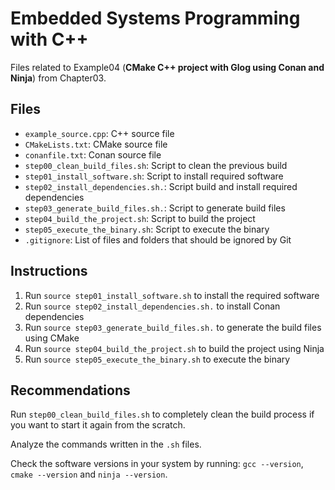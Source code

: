# Embedded Systems Programming with C++

Files related to Example04 (**CMake C++ project with Glog using Conan and Ninja**) from Chapter03.

## Files

* `example_source.cpp`: C++ source file
* `CMakeLists.txt`: CMake source file
* `conanfile.txt`: Conan source file
* `step00_clean_build_files.sh`: Script to clean the previous build
* `step01_install_software.sh`: Script to install required software
* `step02_install_dependencies.sh.`: Script build and install required dependencies
* `step03_generate_build_files.sh.`: Script to generate build files
* `step04_build_the_project.sh`: Script to build the project
* `step05_execute_the_binary.sh`: Script to execute the binary
* `.gitignore`: List of files and folders that should be ignored by Git

## Instructions

1. Run `source step01_install_software.sh` to install the required software
2. Run `source step02_install_dependencies.sh.` to install Conan dependencies
3. Run `source step03_generate_build_files.sh.` to generate the build files using CMake
4. Run `source step04_build_the_project.sh` to build the project using Ninja
5. Run `source step05_execute_the_binary.sh` to execute the binary

## Recommendations

Run `step00_clean_build_files.sh` to completely clean the build process if you want to start it again from the scratch.

Analyze the commands written in the `.sh` files.

Check the software versions in your system by running: `gcc --version`, `cmake --version`  and `ninja --version`.
